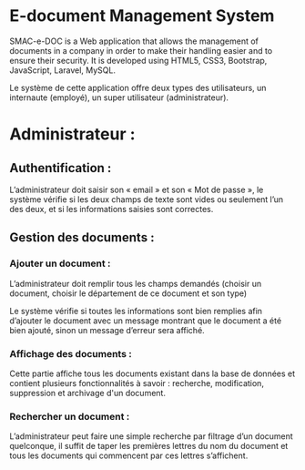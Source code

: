 # E-document Management System

SMAC-e-DOC is a Web application that allows the management of documents in a company in order to make their handling easier and to ensure their security. It is developed using HTML5, CSS3, Bootstrap, JavaScript, Laravel, MySQL.

Le système de cette application offre deux types des utilisateurs, un internaute (employé), un super utilisateur (administrateur).

<h1>Administrateur :</h1>

<h2>Authentification :</h2>

L’administrateur doit saisir son « email » et son « Mot de passe », le système vérifie si les deux champs de texte sont vides ou seulement l’un des deux, et si les informations saisies sont correctes.

<h2>Gestion des documents :</h2>

<h3>Ajouter un document :</h3>

L’administrateur doit remplir tous les champs demandés (choisir un document, choisir le département de ce document et son type)

Le système vérifie si toutes les informations sont bien remplies afin d’ajouter le document avec un message montrant que le document a été bien ajouté, sinon un message d’erreur sera affiché.

<h3>Affichage des documents :</h3>

Cette partie affiche tous les documents existant dans la base de données et contient plusieurs fonctionnalités à savoir : recherche, modification, suppression et archivage d'un document.

<h3>Rechercher un document :</h3>

L’administrateur peut faire une simple recherche par filtrage d’un document quelconque, il suffit de taper les premières lettres du nom du document et tous les documents qui commencent par ces lettres s’affichent.











 
